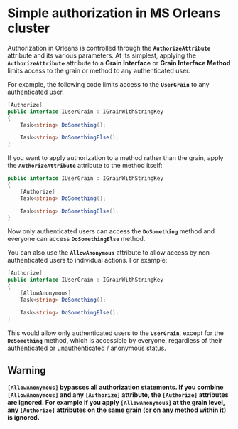 # Simple authorization in MS Orleans cluster

Authorization in Orleans is controlled through the **`AuthorizeAttribute`** attribute and its various parameters. At its simplest, applying the **`AuthorizeAttribute`** attribute to a **Grain Interface** or **Grain Interface Method** limits access to the grain or method to any authenticated user.

For example, the following code limits access to the **`UserGrain`** to any authenticated user.

```csharp
[Authorize]
public interface IUserGrain : IGrainWithStringKey
{
    Task<string> DoSomething();

    Task<string> DoSomethingElse();
}
```

If you want to apply authorization to a method rather than the grain, apply the **`AuthorizeAttribute`** attribute to the method itself:

```csharp
public interface IUserGrain : IGrainWithStringKey
{
    [Authorize]
    Task<string> DoSomething();

    Task<string> DoSomethingElse();
}
```

Now only authenticated users can access the **`DoSomething`** method and everyone can access **`DoSomethingElse`** method.

You can also use the **`AllowAnonymous`** attribute to allow access by non-authenticated users to individual actions. For example:

```csharp
[Authorize]
public interface IUserGrain : IGrainWithStringKey
{
    [AllowAnonymous]
    Task<string> DoSomething();

    Task<string> DoSomethingElse();
}
```

This would allow only authenticated users to the **`UserGrain`**, except for the **`DoSomething`** method, which is accessible by everyone, regardless of their authenticated or unauthenticated / anonymous status.

## Warning

**`[AllowAnonymous]` bypasses all authorization statements. If you combine `[AllowAnonymous]` and any `[Authorize]` attribute, the `[Authorize]` attributes are ignored. For example if you apply `[AllowAnonymous]` at the grain level, any `[Authorize]` attributes on the same grain (or on any method within it) is ignored.**